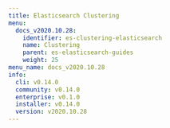 ```yaml
---
title: Elasticsearch Clustering
menu:
  docs_v2020.10.28:
    identifier: es-clustering-elasticsearch
    name: Clustering
    parent: es-elasticsearch-guides
    weight: 25
menu_name: docs_v2020.10.28
info:
  cli: v0.14.0
  community: v0.14.0
  enterprise: v0.1.0
  installer: v0.14.0
  version: v2020.10.28
---
```


